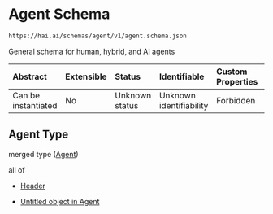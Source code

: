 # Agent Schema

```txt
https://hai.ai/schemas/agent/v1/agent.schema.json
```

General schema for human, hybrid, and AI agents

| Abstract            | Extensible | Status         | Identifiable            | Custom Properties | Additional Properties | Access Restrictions | Defined In                                                                           |
| :------------------ | :--------- | :------------- | :---------------------- | :---------------- | :-------------------- | :------------------ | :----------------------------------------------------------------------------------- |
| Can be instantiated | No         | Unknown status | Unknown identifiability | Forbidden         | Allowed               | none                | [agent.schema.json](../../schemas/agent/v1/agent.schema.json "open original schema") |

## Agent Type

merged type ([Agent](agent.md))

all of

*   [Header](header.md "check type definition")

*   [Untitled object in Agent](agent-allof-1.md "check type definition")
